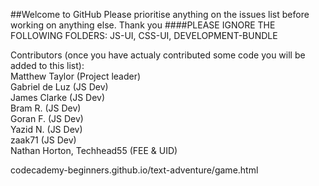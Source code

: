 ##Welcome to GitHub
Please prioritise anything on the issues list before working on anything else. Thank you
####PLEASE IGNORE THE FOLLOWING FOLDERS: JS-UI, CSS-UI, DEVELOPMENT-BUNDLE

Contributors (once you have actualy contributed some code you will be added to this list):  
Matthew Taylor (Project leader)  
Gabriel de Luz (JS Dev)  
James Clarke (JS Dev)  
Bram R. (JS Dev)  
Goran F. (JS Dev)  
Yazid N. (JS Dev)  
zaak71 (JS Dev) <br>Nathan Horton, Techhead55 (FEE & UID)


codecademy-beginners.github.io/text-adventure/game.html
